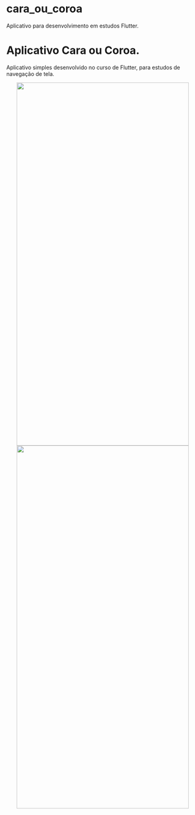 # cara_ou_coroa
Aplicativo para desenvolvimento em estudos Flutter.
# Aplicativo Cara ou Coroa.

Aplicativo simples desenvolvido no curso de Flutter, para estudos de navegação de tela. 

<p align="center">
  <img width="450" height="950" src="https://user-images.githubusercontent.com/86168060/178803622-1971df41-f2a9-4cc6-afdd-4c684c429b0b.png">
   <img width="450" height="950" src="https://user-images.githubusercontent.com/86168060/178803629-6e02dfe9-5a72-4c84-90e4-e761304e8c62.png">
</p>

